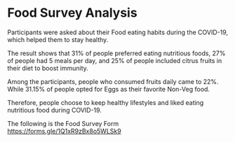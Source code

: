 # Food Survey Analysis 
Participants were asked about their Food eating habits during the COVID-19, which helped them to stay healthy.

The result shows that 31% of people preferred eating nutritious foods, 27% of people had 5 meals per day, and 25% of people included citrus fruits in their diet to boost immunity. 

Among the participants, people who consumed fruits daily came to 22%. While 31.15% of people opted for Eggs as their favorite Non-Veg food.

Therefore, people choose to keep healthy lifestyles and liked eating nutritious food during COVID-19.


The following is the Food Survey Form https://forms.gle/1Q1xR9zBx8o5WLSk9
